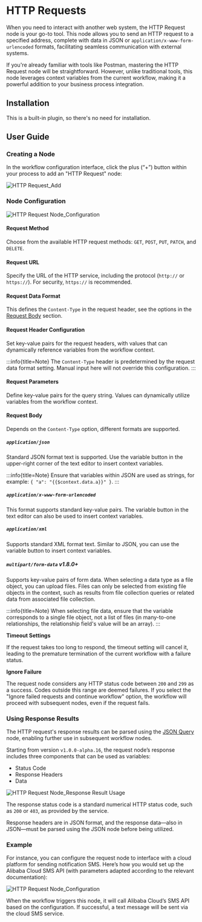 # HTTP Requests

<PluginInfo name="workflow-request" link="/handbook/workflow-request"></PluginInfo>

When you need to interact with another web system, the HTTP Request node is your go-to tool. This node allows you to send an HTTP request to a specified address, complete with data in JSON or `application/x-www-form-urlencoded` formats, facilitating seamless communication with external systems.

If you're already familiar with tools like Postman, mastering the HTTP Request node will be straightforward. However, unlike traditional tools, this node leverages context variables from the current workflow, making it a powerful addition to your business process integration.

## Installation

This is a built-in plugin, so there's no need for installation.

## User Guide

### Creating a Node

In the workflow configuration interface, click the plus (“+”) button within your process to add an "HTTP Request" node:

![HTTP Request_Add](https://static-docs.nocobase.com/46f2a6fc3f6869c80f8fbd362a54e644.png)

### Node Configuration

![HTTP Request Node_Configuration](https://static-docs.nocobase.com/2fcb29af66b892fa704add52e2974a52.png)

#### Request Method

Choose from the available HTTP request methods: `GET`, `POST`, `PUT`, `PATCH`, and `DELETE`.

#### Request URL

Specify the URL of the HTTP service, including the protocol (`http://` or `https://`). For security, `https://` is recommended.

#### Request Data Format

This defines the `Content-Type` in the request header, see the options in the [Request Body](#request-body) section.

#### Request Header Configuration

Set key-value pairs for the request headers, with values that can dynamically reference variables from the workflow context.

:::info{title=Note}
The `Content-Type` header is predetermined by the request data format setting. Manual input here will not override this configuration.
:::

#### Request Parameters

Define key-value pairs for the query string. Values can dynamically utilize variables from the workflow context.

#### Request Body

Depends on the `Content-Type` option, different formats are supported.

##### `application/json`

Standard JSON format text is supported. Use the variable button in the upper-right corner of the text editor to insert context variables.

:::info{title=Note}
Ensure that variables within JSON are used as strings, for example: `{ "a": "{{$context.data.a}}" }`.
:::

##### `application/x-www-form-urlencoded`

This format supports standard key-value pairs. The variable button in the text editor can also be used to insert context variables.

##### `application/xml`

Supports standard XML format text. Similar to JSON, you can use the variable button to insert context variables.

##### `multipart/form-data` <Badge>v1.8.0+</Badge>

Supports key-value pairs of form data. When selecting a data type as a file object, you can upload files. Files can only be selected from existing file objects in the context, such as results from file collection queries or related data from associated file collection.

:::info{title=Note}
When selecting file data, ensure that the variable corresponds to a single file object, not a list of files (in many-to-one relationships, the relationship field's value will be an array).
:::

**Timeout Settings**

If the request takes too long to respond, the timeout setting will cancel it, leading to the premature termination of the current workflow with a failure status.

**Ignore Failure**

The request node considers any HTTP status code between `200` and `299` as a success. Codes outside this range are deemed failures. If you select the "Ignore failed requests and continue workflow" option, the workflow will proceed with subsequent nodes, even if the request fails.

### Using Response Results

The HTTP request's response results can be parsed using the [JSON Query](./plugins/json-query.md) node, enabling further use in subsequent workflow nodes.

Starting from version `v1.0.0-alpha.16`, the request node’s response includes three components that can be used as variables:

- Status Code
- Response Headers
- Data

![HTTP Request Node_Response Result Usage](https://static-docs.nocobase.com/20240529110610.png)

The response status code is a standard numerical HTTP status code, such as `200` or `403`, as provided by the service.

Response headers are in JSON format, and the response data—also in JSON—must be parsed using the JSON node before being utilized.

### Example

For instance, you can configure the request node to interface with a cloud platform for sending notification SMS. Here’s how you would set up the Alibaba Cloud SMS API (with parameters adapted according to the relevant documentation):

![HTTP Request Node_Configuration](https://static-docs.nocobase.com/20240515124004.png)

When the workflow triggers this node, it will call Alibaba Cloud’s SMS API based on the configuration. If successful, a text message will be sent via the cloud SMS service.
